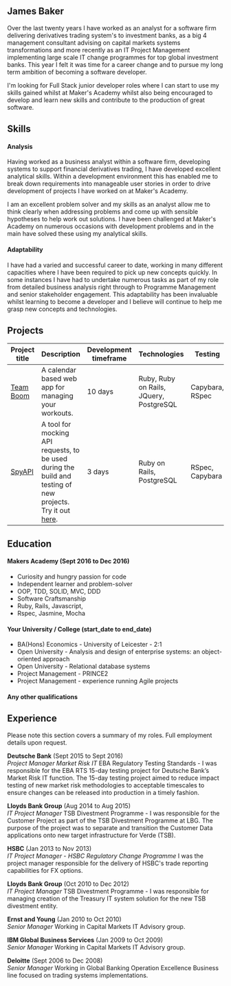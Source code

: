 ## James Baker

Over the last twenty years I have worked as an analyst for a software firm delivering derivatives trading system's to investment banks, as a big 4 management consultant advising on capital markets systems transformations and more recently as an IT Project Management implementing large scale IT change programmes for top global investment banks. This year I felt it was time for a career change and to pursue my long term ambition of becoming a software developer.

I'm looking for Full Stack junior developer roles where I can start to use my skills gained whilst at Maker's Academy whilst also being encouraged to develop and learn new skills and contribute to the production of great software.

## Skills

#### Analysis

Having worked as a business analyst within a software firm, developing systems to support financial derivatives trading, I have developed excellent analytical skills. Within a development environment this has enabled me to break down requirements into manageable user stories in order to drive development of projects I have worked on at Maker's Academy.

I am an excellent problem solver and my skills as an analyst allow me to think clearly when addressing problems and come up with sensible hypotheses to help work out solutions.  I have been challenged at Maker's Academy on numerous occasions with development problems and in the main have solved these using my analytical skills.

#### Adaptability

I have had a varied and successful career to date, working in many different capacities where I have been required to pick up new concepts quickly. In some instances I have had to undertake numerous tasks as part of my role from detailed business analysis right through to Programme Management and senior stakeholder engagement.  This adaptability has been invaluable whilst learning to become a developer and I believe will continue to help me grasp new concepts and technologies.

## Projects

Project title  | Description  									| Development timeframe | Technologies | Testing
------------- | ------------------------------	| ------------- |------------- |---------
[Team Boom](https://github.com/alexanderwjrussell/boom_training_webapp.git) | A calendar based web app for managing your workouts. | 10 days | Ruby, Ruby on Rails, JQuery, PostgreSQL| Capybara, RSpec
[SpyAPI](https://github.com/spyAPI/spyAPI) | A tool for mocking API requests, to be used during the build and testing of new projects. Try it out [here](https://spy-api.herokuapp.com). | 3 days | Ruby on Rails, PostgreSQL | RSpec, Capybara


## Education

#### Makers Academy (Sept 2016 to Dec 2016)

- Curiosity and hungry passion for code
- Independent learner and problem-solver
- OOP, TDD, SOLID, MVC, DDD
- Software Craftsmanship
- Ruby, Rails, Javascript,
- Rspec, Jasmine, Mocha

#### Your University / College (start_date to end_date)

- BA(Hons) Economics - University of Leicester - 2:1
- Open University - Analysis and design of enterprise systems: an object-oriented approach
- Open University - Relational database systems
- Project Management - PRINCE2
- Project Management - experience running Agile projects


#### Any other qualifications

## Experience
Please note this section covers a summary of my roles.  Full employment details upon request.

**Deutsche Bank** (Sept 2015 to Sept 2016)    
*Project Manager Market Risk IT*
EBA Regulatory Testing Standards - I was responsible for the EBA RTS 15-day testing project for Deutsche Bank’s Market Risk IT function.  The 15-day testing project aimed to reduce impact testing of new market risk methodologies to acceptable timescales to ensure changes can be released into production in a timely fashion.    

**Lloyds Bank Group** (Aug 2014 to Aug 2015)   
*IT Project Manager*
TSB Divestment Programme - I was responsible for the Customer Project as part of the TSB Divestment Programme at LBG. The purpose of the project was to separate and transition the Customer Data applications onto new target infrastructure for Verde (TSB).

**HSBC** (Jan 2013 to Nov 2013)   
*IT Project Manager - HSBC Regulatory Change Programme*
I was the project manager responsible for the delivery of HSBC's trade reporting capabilities for FX options.  

**Lloyds Bank Group** (Oct 2010 to Dec 2012)   
*IT Project Manager*
TSB Divestment Programme - I was responsible for managing creation of the Treasury IT system solution for the new TSB divestment entity.

**Ernst and Young** (Jan 2010 to Oct 2010)   
*Senior Manager*
Working in Capital Markets IT Advisory group.

**IBM Global Business Services** (Jan 2009 to Oct 2009)   
*Senior Manager*
Working in Capital Markets IT Advisory group.

**Deloitte** (Sept 2006 to Dec 2008)   
*Senior Manager*
Working in Global Banking Operation Excellence Business line focused on trading systems implementations.
